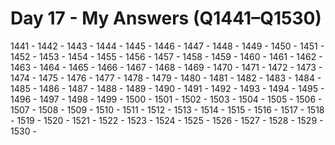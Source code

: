 # Day 17 - My Answers (Q1441–Q1530)

1441 - 
1442 - 
1443 - 
1444 - 
1445 - 
1446 - 
1447 - 
1448 - 
1449 - 
1450 - 
1451 - 
1452 - 
1453 - 
1454 - 
1455 - 
1456 - 
1457 - 
1458 - 
1459 - 
1460 - 
1461 - 
1462 - 
1463 - 
1464 - 
1465 - 
1466 - 
1467 - 
1468 - 
1469 - 
1470 - 
1471 - 
1472 - 
1473 - 
1474 - 
1475 - 
1476 - 
1477 - 
1478 - 
1479 - 
1480 - 
1481 - 
1482 - 
1483 - 
1484 - 
1485 - 
1486 - 
1487 - 
1488 - 
1489 - 
1490 - 
1491 - 
1492 - 
1493 - 
1494 - 
1495 - 
1496 - 
1497 - 
1498 - 
1499 - 
1500 - 
1501 - 
1502 - 
1503 - 
1504 - 
1505 - 
1506 - 
1507 - 
1508 - 
1509 - 
1510 - 
1511 - 
1512 - 
1513 - 
1514 - 
1515 - 
1516 - 
1517 - 
1518 - 
1519 - 
1520 - 
1521 - 
1522 - 
1523 - 
1524 - 
1525 - 
1526 - 
1527 - 
1528 - 
1529 - 
1530 - 
